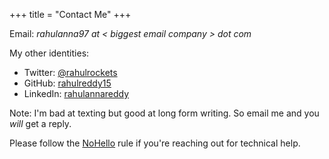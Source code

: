 +++
title = "Contact Me"
+++

Email: _rahulanna97 at \< biggest email company > dot com_

My other identities:

*   Twitter: [@rahulrockets](https://twitter.com/rahulrockets?ref=rahulreddy.in)
*   GitHub: [rahulreddy15](https://github.com/rahulreddy15/?ref=rahulreddy.in)
*   LinkedIn: [rahulannareddy](https://linkedin.com/in/rahulannareddy?ref=rahulreddy.in)

Note: I'm bad at texting but good at long form writing. So email me and you _will_ get a reply.

Please follow the [NoHello](https://www.nohello.com/2013/01/please-dont-say-just-hello-in-chat.html?m=1&ref=rahulreddy.in) rule if you're reaching out for technical help.
